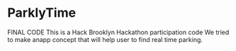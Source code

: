 # ParklyTime
FINAL CODE
This is a Hack Brooklyn Hackathon participation code
We tried to make anapp concept that will help user to find real time parking.

